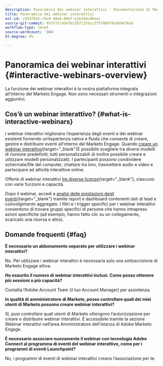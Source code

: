 ```yaml
---
description: Panoramica dei webinar interattivi - Documentazione di Marketo - Documentazione del prodotto
title: Panoramica dei webinar interattivi
exl-id: c454f0a5-c9c6-48a4-8bbf-e1b10dc00eec
source-git-commit: 95751fc45efb135f13fdcc3f57806f9c669e76ad
workflow-type: tm+mt
source-wordcount: '304'
ht-degree: 0%

---
```


# Panoramica dei webinar interattivi {#interactive-webinars-overview}

La funzione dei webinar interattivi è la nostra piattaforma integrata all’interno del Marketo Engage. Non sono necessari strumenti o integrazioni aggiuntivi.

## Cos’è un webinar interattivo? {#what-is-interactive-webinars}

I webinar interattivi migliorano l’esperienza degli eventi e dei webinar esistenti fornendo un’esperienza nativa e fluida che consente di creare, gestire e distribuire eventi all’interno del Marketo Engage. Quando [creare un webinar interattivo](/help/marketo/product-docs/demand-generation/events/interactive-webinars/create-an-interactive-webinar.md){target="_blank"}È possibile scegliere tra diversi modelli di riunione predefiniti, tutti personalizzabili (è inoltre possibile creare e utilizzare modelli personalizzati). I partecipanti possono condividere schermate/file del computer, chattare tra loro, trasmettere audio e video e partecipare ad attività interattive online.

Offerte di webinar interattivi [tre diverse licenze](/help/marketo/product-docs/demand-generation/events/interactive-webinars/user-and-license-management.md){target="_blank"}, ciascuno con varie funzioni e capacità.

Dopo il webinar, accedi a [analisi delle prestazioni degli eventi](/help/marketo/product-docs/demand-generation/events/interactive-webinars/event-workflows.md){target="_blank"} tramite report e dashboard contenenti dati di lead e coinvolgimento aggregato. I filtri e i trigger specifici per i webinar interattivi consentono di trovare gruppi specifici di persone che hanno intrapreso azioni specifiche (ad esempio, hanno fatto clic su un collegamento, scaricato una risorsa e altro).

## Domande frequenti {#faq}

**È necessario un abbonamento separato per utilizzare i webinar interattivi?**

No. Per utilizzare i webinar interattivi è necessaria solo una sottoscrizione di Marketo Engage attiva.

**Ho esaurito il numero di webinar interattivi inclusi. Come posso ottenere più sessioni o più capacità?**

Contatta l’Adobe Account Team (il tuo Account Manager) per assistenza.

**In qualità di amministratore di Marketo, posso controllare quali dei miei utenti di Marketo possono creare webinar interattivi?**

Sì, puoi controllare quali utenti di Marketo ottengono l’autorizzazione per creare e distribuire webinar interattivi. È accessibile tramite la sezione Webinar interattivi nell’area Amministratore dell’istanza di Adobe Marketo Engage.

**È necessario associare nuovamente il webinar con tecnologia Adobe Connect al programma di eventi del webinar interattivo, come per i programmi di eventi Launchpoint?**

No, i programmi di eventi di webinar interattivi creano l’associazione per te.
